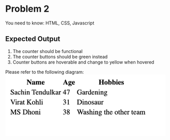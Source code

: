 # Problem 2
You need to know: HTML, CSS, Javascript

## Expected Output
1. The counter should be functional
1. The counter buttons should be green instead
1. Counter buttons are hoverable and change to yellow when hovered

Please refer to the following diagram:
![Expected Output](https://github.com/debug-ducky/problem-1/blob/master/doc/expected-output.png)
